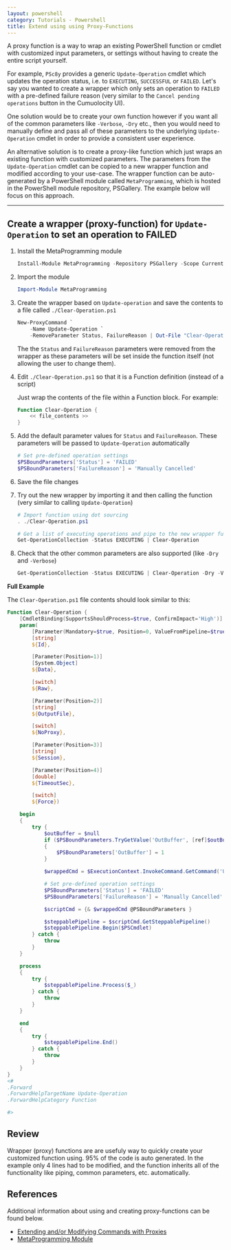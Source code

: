 ```yaml
---
layout: powershell
category: Tutorials - Powershell
title: Extend using using Proxy-Functions
---
```


A proxy function is a way to wrap an existing PowerShell function or cmdlet with customized input parameters, or settings without having to create the entire script yourself.

For example, `PSc8y` provides a generic `Update-Operation` cmdlet which updates the operation status, i.e. to `EXECUTING`, `SUCCESSFUL` or `FAILED`. Let's say you wanted to create a wrapper which only sets an operation to `FAILED` with a pre-defined failure reason (very similar to the `Cancel pending operations` button in the Cumuolocity UI).

One solution would be to create your own function however if you want all of the common parameters like `-Verbose`, `-Dry` etc., then you would need to manually define and pass all of these parameters to the underlying `Update-Operation` cmdlet in order to provide a consistent user experience.

An alternative solution is to create a proxy-like function which just wraps an existing function with customized parameters. The parameters from the `Update-Operation` cmdlet can be copied to a new wrapper function and modified according to your use-case. The wrapper function can be auto-generated by a PowerShell module called `MetaProgramming`, which is hosted in the PowerShell module repository, PSGallery. The example below will focus on this approach.

---

## Create a wrapper (proxy-function) for `Update-Operation` to set an operation to FAILED

1. Install the MetaProgramming module

    ```powershell
    Install-Module MetaProgramming -Repository PSGallery -Scope CurrentUser
    ```

2. Import the module

    ```powershell
    Import-Module MetaProgramming
    ```

3. Create the wrapper based on `Update-operation` and save the contents to a file called `./Clear-Operation.ps1`

    ```powershell
    New-ProxyCommand `
        -Name Update-Operation `
        -RemoveParameter Status, FailureReason | Out-File "Clear-Operation.ps1"
    ```

    The the `Status` and `FailureReason` parameters were removed from the wrapper as these parameters will be set inside the function itself (not allowing the user to change them).

4. Edit `./Clear-Operation.ps1` so that it is a Function definition (instead of a script)

    Just wrap the contents of the file within a Function block. For example:

    ```powershell
    Function Clear-Operation {
        << file_contents >>
    }
    ```

5. Add the default parameter values for `Status` and `FailureReason`. These parameters will be passed to `Update-Operation` automatically

    ```powershell
    # Set pre-defined operation settings
    $PSBoundParameters['Status'] = 'FAILED'
    $PSBoundParameters['FailureReason'] = 'Manually Cancelled'
    ```

6. Save the file changes

7. Try out the new wrapper by importing it and then calling the function (very similar to calling `Update-Operation`)

    ```powershell
    # Import function using dot sourcing
    . ./Clear-Operation.ps1

    # Get a list of executing operations and pipe to the new wrapper function to clear them (set status to FAILED)
    Get-OperationCollection -Status EXECUTING | Clear-Operation
    ```

8. Check that the other common parameters are also supported (like `-Dry` and `-Verbose`)

    ```powershell
    Get-OperationCollection -Status EXECUTING | Clear-Operation -Dry -Verbose
    ```

**Full Example**

The `Clear-Operation.ps1` file contents should look similar to this:

```powershell
Function Clear-Operation {
    [CmdletBinding(SupportsShouldProcess=$true, ConfirmImpact='High')]
    param(
        [Parameter(Mandatory=$true, Position=0, ValueFromPipeline=$true, ValueFromPipelineByPropertyName=$true)]
        [string]
        ${Id},

        [Parameter(Position=1)]
        [System.Object]
        ${Data},

        [switch]
        ${Raw},

        [Parameter(Position=2)]
        [string]
        ${OutputFile},

        [switch]
        ${NoProxy},

        [Parameter(Position=3)]
        [string]
        ${Session},

        [Parameter(Position=4)]
        [double]
        ${TimeoutSec},

        [switch]
        ${Force})

    begin
    {
        try {
            $outBuffer = $null
            if ($PSBoundParameters.TryGetValue('OutBuffer', [ref]$outBuffer))
            {
                $PSBoundParameters['OutBuffer'] = 1
            }

            $wrappedCmd = $ExecutionContext.InvokeCommand.GetCommand('Update-Operation', [System.Management.Automation.CommandTypes]::Function)

            # Set pre-defined operation settings
            $PSBoundParameters['Status'] = 'FAILED'
            $PSBoundParameters['FailureReason'] = 'Manually Cancelled'

            $scriptCmd = {& $wrappedCmd @PSBoundParameters }

            $steppablePipeline = $scriptCmd.GetSteppablePipeline()
            $steppablePipeline.Begin($PSCmdlet)
        } catch {
            throw
        }
    }

    process
    {
        try {
            $steppablePipeline.Process($_)
        } catch {
            throw
        }
    }

    end
    {
        try {
            $steppablePipeline.End()
        } catch {
            throw
        }
    }
}
<#
.Forward
.ForwardHelpTargetName Update-Operation
.ForwardHelpCategory Function

#>

```

## Review

Wrapper (proxy) functions are are usefuly way to quickly create your customized function using. 95% of the code is auto generated. In the example only 4 lines had to be modified, and the function inherits all of the functionality like piping, common parameters, etc. automatically.

## References

Additional information about using and creating proxy-functions can be found below.

* [Extending and/or Modifying Commands with Proxies](https://devblogs.microsoft.com/powershell/extending-andor-modifing-commands-with-proxies/)
* [MetaProgramming Module](https://www.powershellgallery.com/packages/MetaProgramming/1.0.0.2)
